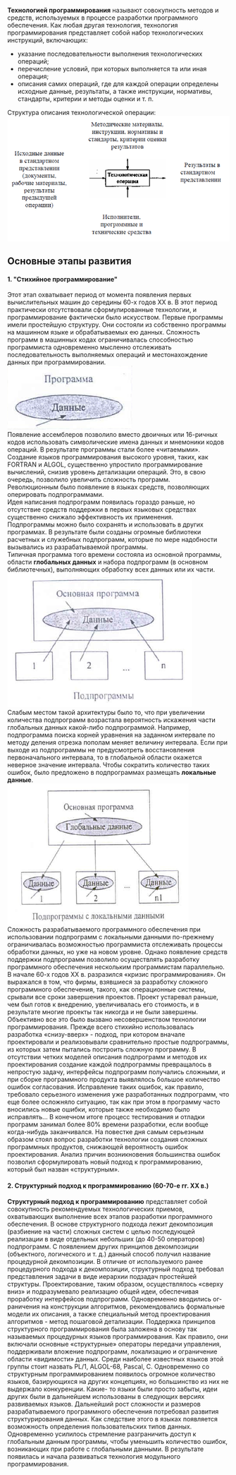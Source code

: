 **Технологией программирования** называют совокупность методов и средств, используемых в процессе разработки программного обеспечения. Как любая другая технология, технология программирования представляет собой набор технологических инструкций, включающих:
- указание последовательности выполнения технологических операций;
- перечисление условий, при которых выполняется та или иная операция;
- описания самих операций, где для каждой операции определены исходные данные, результаты, а также инструкции, нормативы, стандарты, критерии и методы оценки и т. п.
  
Структура описания технологической операции:  
![Структура описания технологической операции](../Pictures/01_01.%20Структура%20описания%20технологической%20операции.png)  
## Основные этапы развития
#### 1. "Стихийное программирование"
Этот этап охватывает период от момента появления первых вычислительных машин до середины 60-х годов XX в. В этот период практически отсутствовали сформулированные технологии, и программирование фактически было искусством. Первые программы имели простейшую структуру. Они состояли из собственно программы на машинном языке и обрабатываемых ею данных. Сложность программ в машинных кодах ограничивалась способностью программиста одновременно мысленно отслеживать последовательность выполняемых операций и местонахождение данных при программировании.  
![Структура первых программ](../Pictures/01_02.%20Структура%20первых%20программ.png)  
Появление ассемблеров позволило вместо двоичных или 16-ричных кодов использовать символические имена данных и мнемоники кодов операций. В результате программы стали более «читаемыми».  
Создание языков программирования высокого уровня, таких, как FORTRAN и ALGOL, существенно упростило программирование вычислений, снизив уровень детализации операций. Это, в свою очередь, позволило увеличить сложность программ.  
Революционным было появление в языках средств, позволяющих оперировать подпрограммами.  
Идея написания подпрограмм появилась гораздо раньше, но отсутствие средств поддержки
в первых языковых средствах существенно снижало эффективность их применения.  
Подпрограммы можно было сохранять и использовать в других программах. В результате были созданы огромные библиотеки расчетных и служебных подпрограмм, которые по мере надобности вызывались из разрабатываемой программы.  
Типичная программа того времени состояла из основной программы, области **глобальных
данных** и набора подпрограмм (в основном библиотечных), выполняющих обработку всех данных или их части.  
![Архитектура программы с глобальной областью данных](../Pictures/01_03.%20Архитектура%20программы%20с%20глобальной%20областью%20данных.png)  
Слабым местом такой архитектуры было то, что при увеличении количества подпрограмм
возрастала вероятность искажения части глобальных данных какой-либо подпрограммой. Например, подпрограмма поиска корней уравнения на заданном интервале по методу деления отрезка пополам меняет величину интервала. Если при выходе из подпрограммы не предусмотреть восстановления первоначального интервала, то в глобальной области окажется неверное значение интервала. Чтобы сократить количество таких ошибок, было предложено в подпрограммах размещать **локальные данные**.  
![Архитектура программы, использующей подпрограммы с локальными данными](../Pictures/01_04.%20Архитектура%20программы,%20использующей%20подпрограммы%20с%20локальными%20данными.png)  
Сложность разрабатываемого программного обеспечения при использовании подпрограмм с локальными данными по-прежнему ограничивалась возможностью программиста отслеживать процессы обработки данных, но уже на новом уровне. Однако появление средств поддержки подпрограмм позволило осуществлять разработку программного обеспечения нескольким программистам параллельно.  
В начале 60-х годов XX в. разразился «кризис программирования». Он выражался в том, что фирмы, взявшиеся за разработку сложного программного обеспечения, такого, как операционные системы, срывали все сроки завершения проектов. Проект устаревал раньше, чем был готов к внедрению, увеличивалась его стоимость, и в результате многие проекты так никогда и не были завершены.  
Объективно все это было вызвано несовершенством технологии программирования. Прежде всего стихийно использовалась разработка «снизу-вверх» - подход, при котором вначале проектировали и реализовывали сравнительно простые подпрограммы, из которых затем пытались построить сложную программу. В отсутствии четких моделей описания подпрограмм и методов их проектирования создание каждой подпрограммы превращалось в непростую задачу, интерфейсы подпрограмм получались сложными, и при сборке программного продукта выявлялось большое количество ошибок согласования. Исправление таких ошибок, как правило, требовало серьезного изменения уже разработанных подпрограмм, что еще более осложняло ситуацию, так как при этом в программу часто вносились новые ошибки, которые также необходимо было исправлять... В конечном итоге процесс тестирования и отладки программ занимал более 80% времени разработки, если вообще когда-нибудь заканчивался. На повестке дня самым серьезным образом стоял вопрос разработки технологии создания сложных программных продуктов, снижающей вероятность ошибок проектирования. Анализ причин возникновения большинства ошибок позволил сформулировать новый подход к программированию, который был назван «структурным».
#### 2. Структурный подход к программированию (60-70-е гг. XX в.)
**Структурный подход к программированию** представляет собой совокупность рекомендуемых технологических приемов, охватывающих выполнение всех этапов разработки программного обеспечения. В основе структурного подхода лежит декомпозиция (разбиение на части) сложных систем с целью последующей реализации в виде отдельных небольших (до 40-50 операторов) подпрограмм. С появлением других принципов декомпозиции (объектного, логического и т. д.) данный способ получил название процедурной декомпозиции.
В отличие от используемого ранее процедурного подхода к декомпозиции, структурный
подход требовал представления задачи в виде иерархии подзадач простейшей структуры.
Проектирование, таким образом, осуществлялось «сверху вниз» и подразумевало реализацию
общей идеи, обеспечивая проработку интерфейсов подпрограмм. Одновременно вводились ог-
раничения на конструкции алгоритмов, рекомендовались формальные модели их описания, а
также специальный метод проектирования алгоритмов - метод пошаговой детализации.
Поддержка принципов структурного программирования была заложена в основу так
называемых процедурных языков программирования. Как правило, они включали основные
«структурные» операторы передачи управления, поддерживали вложение подпрограмм,
локализацию и ограничение области «видимости» данных. Среди наиболее известных языков этой
группы стоит назвать PL/1, ALGOL-68, Pascal, С.
Одновременно со структурным программированием появилось огромное количество языков,
базирующихся на других концепциях, но большинство из них не выдержало конкуренции. Какие-
то языки были просто забыты, идеи других были в дальнейшем использованы в следующих
версиях развиваемых языков.
Дальнейший рост сложности и размеров разрабатываемого программного обеспечения
потребовал развития структурирования данных. Как следствие этого в языках появляется
возможность определения пользовательских типов данных. Одновременно усилилось стремление
разграничить доступ к глобальным данным программы, чтобы уменьшить количество ошибок,
возникающих при работе с глобальными данными. В результате появилась и начала развиваться
технология модульного программирования.
